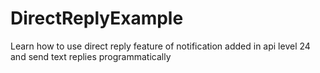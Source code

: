 # DirectReplyExample
Learn how to use direct reply feature of notification added in api level 24 and send text replies programmatically 
